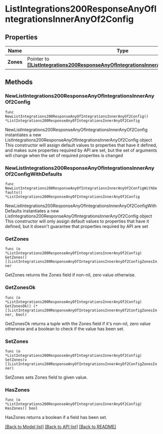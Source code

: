 # ListIntegrations200ResponseAnyOfIntegrationsInnerAnyOf2Config

## Properties

Name | Type | Description | Notes
------------ | ------------- | ------------- | -------------
**Zones** | Pointer to [**[]ListIntegrations200ResponseAnyOfIntegrationsInnerAnyOf2ConfigZonesInner**](ListIntegrations200ResponseAnyOfIntegrationsInnerAnyOf2ConfigZonesInner.md) |  | [optional] 

## Methods

### NewListIntegrations200ResponseAnyOfIntegrationsInnerAnyOf2Config

`func NewListIntegrations200ResponseAnyOfIntegrationsInnerAnyOf2Config() *ListIntegrations200ResponseAnyOfIntegrationsInnerAnyOf2Config`

NewListIntegrations200ResponseAnyOfIntegrationsInnerAnyOf2Config instantiates a new ListIntegrations200ResponseAnyOfIntegrationsInnerAnyOf2Config object
This constructor will assign default values to properties that have it defined,
and makes sure properties required by API are set, but the set of arguments
will change when the set of required properties is changed

### NewListIntegrations200ResponseAnyOfIntegrationsInnerAnyOf2ConfigWithDefaults

`func NewListIntegrations200ResponseAnyOfIntegrationsInnerAnyOf2ConfigWithDefaults() *ListIntegrations200ResponseAnyOfIntegrationsInnerAnyOf2Config`

NewListIntegrations200ResponseAnyOfIntegrationsInnerAnyOf2ConfigWithDefaults instantiates a new ListIntegrations200ResponseAnyOfIntegrationsInnerAnyOf2Config object
This constructor will only assign default values to properties that have it defined,
but it doesn't guarantee that properties required by API are set

### GetZones

`func (o *ListIntegrations200ResponseAnyOfIntegrationsInnerAnyOf2Config) GetZones() []ListIntegrations200ResponseAnyOfIntegrationsInnerAnyOf2ConfigZonesInner`

GetZones returns the Zones field if non-nil, zero value otherwise.

### GetZonesOk

`func (o *ListIntegrations200ResponseAnyOfIntegrationsInnerAnyOf2Config) GetZonesOk() (*[]ListIntegrations200ResponseAnyOfIntegrationsInnerAnyOf2ConfigZonesInner, bool)`

GetZonesOk returns a tuple with the Zones field if it's non-nil, zero value otherwise
and a boolean to check if the value has been set.

### SetZones

`func (o *ListIntegrations200ResponseAnyOfIntegrationsInnerAnyOf2Config) SetZones(v []ListIntegrations200ResponseAnyOfIntegrationsInnerAnyOf2ConfigZonesInner)`

SetZones sets Zones field to given value.

### HasZones

`func (o *ListIntegrations200ResponseAnyOfIntegrationsInnerAnyOf2Config) HasZones() bool`

HasZones returns a boolean if a field has been set.


[[Back to Model list]](../README.md#documentation-for-models) [[Back to API list]](../README.md#documentation-for-api-endpoints) [[Back to README]](../README.md)


